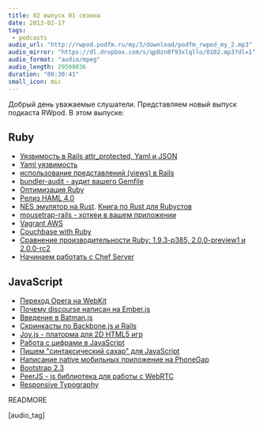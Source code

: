 ```yaml
---
title: 02 выпуск 01 сезона 
date: 2013-02-17
tags: 
 - podcasts
audio_url: "http://rwpod.podfm.ru/my/3/download/podfm_rwpod_my_2.mp3"
audio_mirror: "https://dl.dropbox.com/s/qp0zn0f93xlqllo/0102.mp3?dl=1"
audio_format: "audio/mpeg"
audio_length: 29508036
duration: "00:30:41"
small_icon: mic
---
```


Добрый день уважаемые слушатели. Представляем новый выпуск подкаста RWpod. В этом выпуске:

## Ruby

 - [Уязвимость в Rails attr_protected, Yaml и JSON](http://weblog.rubyonrails.org/2013/2/11/SEC-ANN-Rails-3-2-12-3-1-11-and-2-3-17-have-been-released/)
 - [Yaml уязвимость](http://tenderlovemaking.com/2013/02/06/yaml-f7u12.html)
 - [использование представлений (views) в Rails](http://blog.hashrocket.com/posts/sql-views-and-activerecord)
 - [bundler-audit - аудит вашего Gemfile](https://github.com/postmodern/bundler-audit)
 - [Оптимизация Ruby](http://blog.headius.com/2012/10/so-you-want-to-optimize-ruby.html)
 - [Релиз HAML 4.0](http://blog.haml.info/post/42998475354/haml-4-0-has-been-released)
 - [NES эмулятор на Rust](https://github.com/pcwalton/sprocketnes). [Книга по Rust для Rubyстов](http://www.rustforrubyists.com/)
 - [mousetrap-rails - хоткеи в вашем приложении](http://kugaevsky.github.com/mousetrap-rails/)
 - [Vagrant AWS](http://www.hashicorp.com/blog/preview-vagrant-aws.html)
 - [Couchbase with Ruby](http://blog.couchbase.com/using-couchbase-ruby-gem-eventmachine)
 - [Сравнение производительности Ruby: 1.9.3-p385, 2.0.0-preview1 и 2.0.0-rc2](http://igor-alexandrov.github.com/blog/2013/02/15/yet-another-ruby-shootout-round-2/)
 - [Начинаем работать с Chef Server](http://leopard.in.ua/2013/02/17/chef-server-getting-started-part-1/)

## JavaScript 

 - [Переход Opera на WebKit](http://www.opera.com/press/releases/2013/02/13/)
 - [Почему discourse написан на Ember.js](http://eviltrout.com/2013/02/10/why-discourse-uses-emberjs.html)
 - [Введение в Batman.js](http://jster.net/blog/batman-js-mvc-for-superheroes)
 - [Скринкасты по Backbone.js и Rails](http://www.backbonerails.com/)
 - [Joy.js - платорма для 2D HTML5 игр](http://joyjs.org/demo/platformer-prototype.html)
 - [Работа с цифрами в JavaScript](http://jspro.com/raw-javascript/fun-with-javascript-numbers/)
 - [Пишем "синтаксический сахар" для JavaScript](http://blog.carbonfive.com/2013/02/12/sweeter-javascript-defining-properties-to-add-syntactic-sugar/)
 - [Написание native мобильных приложение на PhoneGap](http://blog.guillermowinkler.com/blog/2013/02/10/can-you-make-a-native-app-using-phonegap/)
 - [Bootstrap 2.3](http://habrahabr.ru/post/168959/)
 - [PeerJS - js библиотека для работы с WebRTC](http://badassjs.com/post/43090030238/peerjs-a-peer-to-peer-networking-library-in-javascript)
 - [Responsive Typography](http://webdesign.maratz.com/lab/responsivetypography/realtime/)


READMORE

[audio_tag]